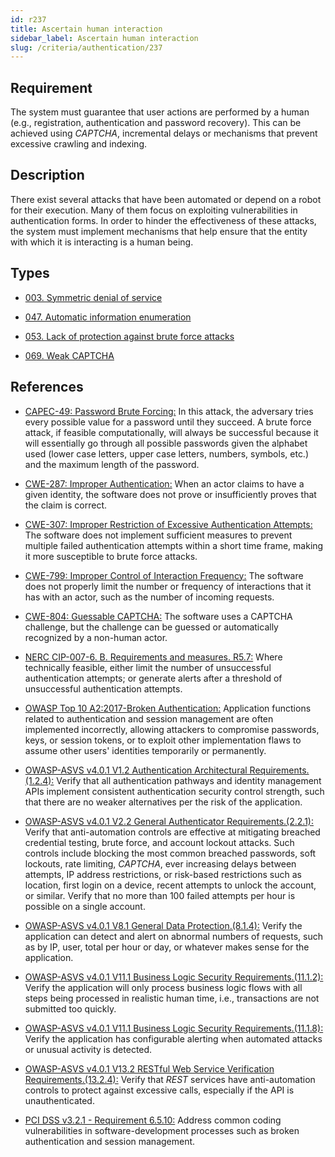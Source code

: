 ```yaml
---
id: r237
title: Ascertain human interaction
sidebar_label: Ascertain human interaction
slug: /criteria/authentication/237
---
```


## Requirement

The system must guarantee that user actions are performed by a human
(e.g., registration, authentication and password recovery).
This can be achieved using *CAPTCHA*, incremental delays or mechanisms that
prevent excessive crawling and indexing.

## Description

There exist several attacks that have been automated or depend on a robot
for their execution.
Many of them focus on exploiting vulnerabilities in authentication forms.
In order to hinder the effectiveness of these attacks,
the system must implement mechanisms that help ensure that the entity with
which it is interacting is a human being.

## Types

- [003. Symmetric denial of service](/types/003)

- [047. Automatic information enumeration](/types/047)

- [053. Lack of protection against brute force attacks](/types/053)

- [069. Weak CAPTCHA](/types/069)

## References

- [CAPEC-49: Password Brute Forcing:](http://capec.mitre.org/data/definitions/49.html)
In this attack, the adversary tries every possible value for a password until
they succeed.
A brute force attack, if feasible computationally, will always be successful
because it will essentially go through all possible passwords given the
alphabet used (lower case letters, upper case letters, numbers, symbols, etc.)
and the maximum length of the password.

- [CWE-287: Improper Authentication:](https://cwe.mitre.org/data/definitions/287.html)
When an actor claims to have a given identity,
the software does not prove or insufficiently proves that the claim is correct.

- [CWE-307: Improper Restriction of Excessive Authentication Attempts:](https://cwe.mitre.org/data/definitions/307.html)
The software does not implement sufficient measures to prevent multiple failed
authentication attempts within a short time frame,
making it more susceptible to brute force attacks.

- [CWE-799: Improper Control of Interaction Frequency:](https://cwe.mitre.org/data/definitions/799.html)
The software does not properly limit the number or frequency of interactions
that it has with an actor,
such as the number of incoming requests.

- [CWE-804: Guessable CAPTCHA:](https://cwe.mitre.org/data/definitions/804.html)
The software uses a CAPTCHA challenge,
but the challenge can be guessed or automatically recognized by a non-human
actor.

- [NERC CIP-007-6. B. Requirements and measures. R5.7:](https://www.nerc.com/pa/Stand/Reliability%20Standards/CIP-007-6.pdf)
Where technically feasible,
either limit the number of unsuccessful authentication attempts;
or generate alerts after a threshold of unsuccessful authentication attempts.

- [OWASP Top 10 A2:2017-Broken Authentication:](https://owasp.org/www-project-top-ten/OWASP_Top_Ten_2017/Top_10-2017_A2-Broken_Authentication)
Application functions related to authentication and session management are
often implemented incorrectly,
allowing attackers to compromise passwords, keys, or session tokens,
or to exploit other implementation flaws to assume other users' identities
temporarily or permanently.

- [OWASP-ASVS v4.0.1 V1.2 Authentication Architectural Requirements.(1.2.4):](https://owasp.org/www-project-application-security-verification-standard/)
Verify that all authentication pathways and identity management APIs implement
consistent authentication security control strength,
such that there are no weaker alternatives per the risk of the application.

- [OWASP-ASVS v4.0.1 V2.2 General Authenticator Requirements.(2.2.1):](https://owasp.org/www-project-application-security-verification-standard/)
Verify that anti-automation controls are effective at mitigating breached
credential testing, brute force, and account lockout attacks.
Such controls include blocking the most common breached passwords,
soft lockouts, rate limiting, *CAPTCHA*, ever increasing delays between
attempts, IP address restrictions,
or risk-based restrictions such as location, first login on a device,
recent attempts to unlock the account, or similar.
Verify that no more than 100 failed attempts per hour is possible on a single
account.

- [OWASP-ASVS v4.0.1 V8.1 General Data Protection.(8.1.4):](https://owasp.org/www-project-application-security-verification-standard/)
Verify the application can detect and alert on abnormal numbers of requests,
such as by IP, user, total per hour or day, or whatever makes sense for the
application.

- [OWASP-ASVS v4.0.1 V11.1 Business Logic Security Requirements.(11.1.2):](https://owasp.org/www-project-application-security-verification-standard/)
Verify the application will only process business logic flows with all steps
being processed in realistic human time,
i.e., transactions are not submitted too quickly.

- [OWASP-ASVS v4.0.1 V11.1 Business Logic Security Requirements.(11.1.8):](https://owasp.org/www-project-application-security-verification-standard/)
Verify the application has configurable alerting when automated attacks or
unusual activity is detected.

- [OWASP-ASVS v4.0.1 V13.2 RESTful Web Service Verification Requirements.(13.2.4):](https://owasp.org/www-project-application-security-verification-standard/)
Verify that *REST* services have anti-automation controls to protect against
excessive calls, especially if the API is unauthenticated.

- [PCI DSS v3.2.1 - Requirement 6.5.10:](https://www.pcisecuritystandards.org/documents/PCI_DSS_v3-2-1.pdf)
Address common coding vulnerabilities in software-development processes such as
broken authentication and session management.
